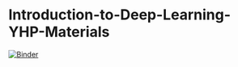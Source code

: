 # Introduction-to-Deep-Learning-YHP-Materials

[![Binder](https://gesis.mybinder.org/badge_logo.svg)](https://gesis.mybinder.org/v2/gh/Murat-Barkin-Kinay/Introduction-to-Deep-Learning-YHP-Materials/HEAD?urlpath=%2Fdoc%2Ftree%2FNumberguess.ipynb)
